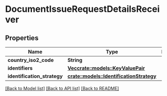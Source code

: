 # DocumentIssueRequestDetailsReceiver

## Properties

Name | Type | Description | Notes
------------ | ------------- | ------------- | -------------
**country_iso2_code** | **String** |  | 
**identifiers** | [**Vec<crate::models::KeyValuePair>**](KeyValuePair.md) |  | 
**identification_strategy** | [**crate::models::IdentificationStrategy**](IdentificationStrategy.md) |  | 

[[Back to Model list]](../README.md#documentation-for-models) [[Back to API list]](../README.md#documentation-for-api-endpoints) [[Back to README]](../README.md)


